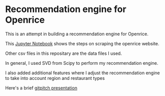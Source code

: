 # Recommendation engine for Openrice


This is an attempt in building a recommendation engine for Openrice.


This [Jupyter Notebook](./Openrice_Recommendation_script.ipynb) shows the steps on scraping the openrice website.


Other csv files in this repositary are the data files I used. 


In general, I used SVD from Scipy to perform my recommendation engine. 


I also added additional features where I adjust the recommendation engine to take into account region and restaurant types


Here's a brief [gitpitch presentation](https://gitpitch.com/lyoelee/openrice_recommendator)
